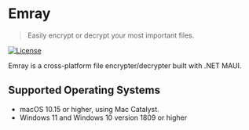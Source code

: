 # Emray

> Easily encrypt or decrypt your most important files.

[![License](https://img.shields.io/github/license/balena-io/etcher.svg?style=flat-square)](https://github.com/tehtko/Emray/blob/master/LICENSE)

Emray is a cross-platform file encrypter/decrypter built with .NET MAUI. 

## Supported Operating Systems
- macOS 10.15 or higher, using Mac Catalyst.
- Windows 11 and Windows 10 version 1809 or higher
